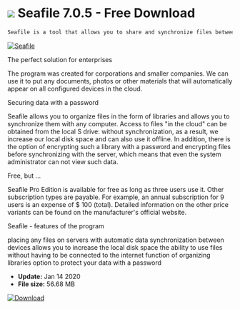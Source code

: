 # ![](https://cdn.softexe.net/static/icon/6/seafile-8256.png) Seafile 7.0.5 - Free Download

```sh
Seafile is a tool that allows you to share and synchronize files between multiple devices.
```
[![Seafile](https://gallery.dpcdn.pl/imgc/Tools/90966/g_-_420x350_1.5_-_x8d7bc4da-6468-4445-ab38-e446793677c1.jpg)](https://softexe.net/win/disks-files/compare-sync/seafile:hbef.html)

The perfect solution for enterprises
 
 The program was created for corporations and smaller companies. We can use it to put any documents, photos or other materials that will automatically appear on all configured devices in the cloud.
 
 Securing data with a password
 
 Seafile allows you to organize files in the form of libraries and allows you to synchronize them with any computer. Access to files "in the cloud" can be obtained from the local S drive: without synchronization, as a result, we increase our local disk space and can also use it offline. In addition, there is the option of encrypting such a library with a password and encrypting files before synchronizing with the server, which means that even the system administrator can not view such data.
 
 Free, but ...
 
 Seafile Pro Edition is available for free as long as three users use it. Other subscription types are payable. For example, an annual subscription for 9 users is an expense of $ 100 (total). Detailed information on the other price variants can be found on the manufacturer's official website.
 
 Seafile - features of the program
 
 placing any files on servers with automatic data synchronization between devices
 allows you to increase the local disk space
 the ability to use files without having to be connected to the internet
 function of organizing libraries
 option to protect your data with a password


- **Update:** Jan 14 2020
- **File size:** 56.68 MB

[![Download](https://cdn.softexe.net/static/img/download.png)](https://softexe.net/win/disks-files/compare-sync/seafile:hbef.html)

